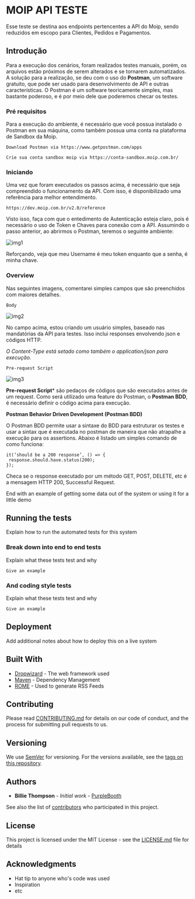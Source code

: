# MOIP API TESTE

Esse teste se destina aos endpoints pertencentes a API do Moip, sendo reduzidos em escopo para Clientes, Pedidos e Pagamentos.

## Introdução

Para a execução dos cenários, foram realizados testes manuais, porém, os arquivos estão próximos de serem alterados e se tornarem automatizados.
A solução para a realização, se deu com o uso do **Postman**, um software gratuito, que pode ser usado para desenvolvimento de API e outras características. O Postman é um software teoricamente simples, mas bastante poderoso, e é por meio dele que poderemos checar os testes.

### Pré requisitos

Para a execução do ambiente, é necessário que você possua instalado o Postman em sua máquina, como também possua uma conta na plataforma de Sandbox da Moip.

```
Download Postman via https://www.getpostman.com/apps
```

```
Crie sua conta sandbox moip via https://conta-sandbox.moip.com.br/
```

### Iniciando

Uma vez que foram executados os passos acima, é necessário que seja compreendido o funcionamento da API. Com isso, é disponibilizado uma referência para melhor entendimento.

```
https://dev.moip.com.br/v2.0/reference
```
Visto isso, faça com que o entedimento de Autenticação esteja claro, pois é necessário o uso de Token e Chaves para conexão com a API. 
Assumindo o passo anterior, ao abrirmos o Postman, teremos o seguinte ambiente:

![img1](https://user-images.githubusercontent.com/8397519/40283585-e9a01244-5c56-11e8-9191-f97b640fdd7d.png)

Reforçando, veja que meu Username é meu token enquanto que a senha, é minha chave. 

### Overview

Nas seguintes imagens, comentarei simples campos que são preenchidos com maiores detalhes.

```
Body
```
![img2](https://user-images.githubusercontent.com/8397519/40283656-11299122-5c58-11e8-9ac9-27772954fe5d.png)

No campo acima, estou criando um usuário simples, baseado nas mandatórias da API para testes. Isso inclui responses envolvendo json e códigos HTTP.

*O Content-Type está setado como também o application/json para execução.*

```
Pre-request Script
```
![img3](https://user-images.githubusercontent.com/8397519/40283706-eda64906-5c58-11e8-96a7-072f3bdce0c8.png)

**Pre-request Script*** são pedaços de códigos que são executados antes de um request. 
Como será utilizado uma feature do Postman, o **Postman BDD**, é necessário definir o código acima para execução. 

**Postman Behavior Driven Development (Postman BDD)**

O Postman BDD permite usar a sintaxe do BDD para estruturar os testes e usar a sintax que é executada no postman de maneira que não atrapalhe a execução para os assertions. Abaixo é listado um simples comando de como funciona:

```
it(‘should be a 200 response’, () => {
 response.should.have.status(200);                           
});
```
Checa se o response executado por um método GET, POST, DELETE, etc é a mensagem HTTP 200, Successful Request. 

End with an example of getting some data out of the system or using it for a little demo

## Running the tests

Explain how to run the automated tests for this system

### Break down into end to end tests

Explain what these tests test and why

```
Give an example
```

### And coding style tests

Explain what these tests test and why

```
Give an example
```

## Deployment

Add additional notes about how to deploy this on a live system

## Built With

* [Dropwizard](http://www.dropwizard.io/1.0.2/docs/) - The web framework used
* [Maven](https://maven.apache.org/) - Dependency Management
* [ROME](https://rometools.github.io/rome/) - Used to generate RSS Feeds

## Contributing

Please read [CONTRIBUTING.md](https://gist.github.com/PurpleBooth/b24679402957c63ec426) for details on our code of conduct, and the process for submitting pull requests to us.

## Versioning

We use [SemVer](http://semver.org/) for versioning. For the versions available, see the [tags on this repository](https://github.com/your/project/tags). 

## Authors

* **Billie Thompson** - *Initial work* - [PurpleBooth](https://github.com/PurpleBooth)

See also the list of [contributors](https://github.com/your/project/contributors) who participated in this project.

## License

This project is licensed under the MIT License - see the [LICENSE.md](LICENSE.md) file for details

## Acknowledgments

* Hat tip to anyone who's code was used
* Inspiration
* etc
